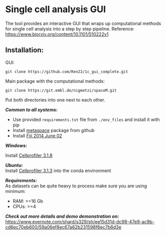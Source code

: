 # Single cell analysis GUI #
The tool provides an interactive GUI that wraps up computational methods for single cell analysis into a step by step pipeline. Reference: https://www.biorxiv.org/content/10.1101/510222v1

## Installation:

GUI:

`git clone https://github.com/Ren22/1c_gui_complete.git`

Main package with the computational methods:

`git clone https://git.embl.de/nigmetzi/spaceM.git`

Put both directories into one next to each other.

<strong><em>Common to all systems:</em></strong>

- Use provided `requirements.txt` file from `./env_files` and install it with pip
- Install [metaspace](https://github.com/metaspace2020/metaspace/tree/master/metaspace/python-client) package from github
- Install [Fiji 2014 June 02](https://imagej.net/Fiji/Downloads)
</ul>
<strong><em>Windows:</em></strong>

Install [Cellprofiler 3.1.8](https://cellprofiler.org/releases/)

<strong><em>Ubuntu:</em></strong>  
Install [Cellprofiler 3.1.3](https://github.com/CellProfiler/CellProfiler/wiki/Conda-Installation) into the conda environment 

<strong><em>Requirements:</em></strong>  
As datasets can be quite heavy to process make sure you are using minimum:
- RAM: >=16 Gb
- CPUs: >=4
    
<strong><em>Check out more details and demo demonstration on:</em></strong>  
https://www.evernote.com/shard/s329/sh/ee15d31d-dc98-47e9-ac9b-cd6ec70eb600/59a06ef8ec67a62b231598f6ec7b6d3e
